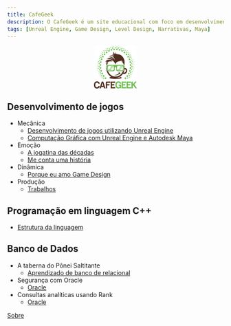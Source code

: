 ```yaml
---
title: CafeGeek
description: O CafeGeek é um site educacional com foco em desenvolvimento de jogos digitais e as disciplinas que orbitam este fantástico mundo.
tags: [Unreal Engine, Game Design, Level Design, Narrativas, Maya]
---
```


<p align="center">
<img align="center" width="100" height="100" src="imagens/cafegeek_small.png">
</p>

## Desenvolvimento de jogos
- Mecânica
  - [Desenvolvimento de jogos utilizando Unreal Engine ](unreal_engine/index.html)    
  - [Computação Gráfica com Unreal Engine e Autodesk Maya](unreal_engine_computacao_grafica/index.html)   
- Emoção  
  - [A jogatina das décadas](a_jogatina_das_decadas/index.html)     
  - [Me conta uma história](me_conte_uma_historia/index.html)   
- Dinâmica  
  - [Porque eu amo Game Design](porque_eu_amo_game_design/index.html)   
- Produção
  - [Trabalhos](trabalhos/index.html)

## Programação em linguagem C++
- [Estrutura da linguagem](cp/index.html)  

## Banco de Dados
- A taberna do Pônei Saltitante
    - [Aprendizado de banco de relacional](#)
- Segurança com Oracle
    - [Oracle](#)
- Consultas analíticas usando Rank
    - [Oracle](#)    

[Sobre](about.html)
